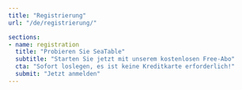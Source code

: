 ```yaml
---
title: "Registrierung"
url: "/de/registrierung/"

sections:
- name: registration
  title: "Probieren Sie SeaTable"
  subtitle: "Starten Sie jetzt mit unserem kostenlosen Free-Abo"
  cta: "Sofort loslegen, es ist keine Kreditkarte erforderlich!"
  submit: "Jetzt anmelden"
---
```

